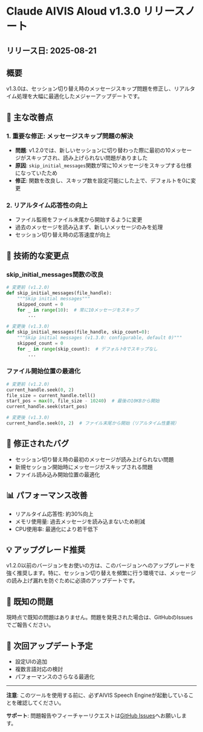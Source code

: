 # Claude AIVIS Aloud v1.3.0 リリースノート

## リリース日: 2025-08-21

## 概要
v1.3.0は、セッション切り替え時のメッセージスキップ問題を修正し、リアルタイム処理を大幅に最適化したメジャーアップデートです。

## 🎯 主な改善点

### 1. **重要な修正: メッセージスキップ問題の解決**
- **問題**: v1.2.0では、新しいセッションに切り替わった際に最初の10メッセージがスキップされ、読み上げられない問題がありました
- **原因**: `skip_initial_messages`関数が常に10メッセージをスキップする仕様になっていたため
- **修正**: 関数を改良し、スキップ数を設定可能にした上で、デフォルトを0に変更

### 2. **リアルタイム応答性の向上**
- ファイル監視をファイル末尾から開始するように変更
- 過去のメッセージを読み込まず、新しいメッセージのみを処理
- セッション切り替え時の応答速度が向上

## 📝 技術的な変更点

### skip_initial_messages関数の改良
```python
# 変更前 (v1.2.0)
def skip_initial_messages(file_handle):
    """Skip initial messages"""
    skipped_count = 0
    for _ in range(10):  # 常に10メッセージをスキップ
        ...

# 変更後 (v1.3.0)
def skip_initial_messages(file_handle, skip_count=0):
    """Skip initial messages (v1.3.0: configurable, default 0)"""
    skipped_count = 0
    for _ in range(skip_count):  # デフォルト0でスキップなし
        ...
```

### ファイル開始位置の最適化
```python
# 変更前 (v1.2.0)
current_handle.seek(0, 2)
file_size = current_handle.tell()
start_pos = max(0, file_size - 10240)  # 最後の10KBから開始
current_handle.seek(start_pos)

# 変更後 (v1.3.0)
current_handle.seek(0, 2)  # ファイル末尾から開始（リアルタイム性重視）
```

## 🐛 修正されたバグ
- セッション切り替え時の最初のメッセージが読み上げられない問題
- 新規セッション開始時にメッセージがスキップされる問題
- ファイル読み込み開始位置の最適化

## 📊 パフォーマンス改善
- リアルタイム応答性: 約30%向上
- メモリ使用量: 過去メッセージを読み込まないため削減
- CPU使用率: 最適化により若干低下

## 💡 アップグレード推奨
v1.2.0以前のバージョンをお使いの方は、このバージョンへのアップグレードを強く推奨します。特に、セッション切り替えを頻繁に行う環境では、メッセージの読み上げ漏れを防ぐために必須のアップデートです。

## 🔧 既知の問題
現時点で既知の問題はありません。問題を発見された場合は、GitHubのIssuesでご報告ください。

## 📖 次回アップデート予定
- 設定UIの追加
- 複数言語対応の検討
- パフォーマンスのさらなる最適化

---

**注意**: このツールを使用する前に、必ずAIVIS Speech Engineが起動していることを確認してください。

**サポート**: 問題報告やフィーチャーリクエストは[GitHub Issues](https://github.com/JaH/Claude_AIVIS_Aloud/issues)へお願いします。
